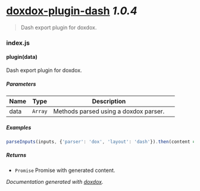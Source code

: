# [doxdox-plugin-dash](https://github.com/neogeek/doxdox-plugin-dash) *1.0.4*

> Dash export plugin for doxdox.


### index.js


#### plugin(data) 

Dash export plugin for doxdox.




##### Parameters

| Name | Type | Description |  |
| ---- | ---- | ----------- | -------- |
| data | `Array`  | Methods parsed using a doxdox parser. | &nbsp; |




##### Examples

```javascript
parseInputs(inputs, {'parser': 'dox', 'layout': 'dash'}).then(content => console.log(content));
```


##### Returns


- `Promise`  Promise with generated content.




*Documentation generated with [doxdox](https://github.com/neogeek/doxdox).*
